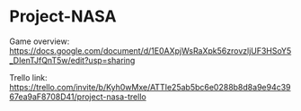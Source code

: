 # Project-NASA

Game overview:
https://docs.google.com/document/d/1E0AXpjWsRaXpk56zrovzljUF3HSoY5_DIenTJfQnT5w/edit?usp=sharing

Trello link:
https://trello.com/invite/b/Kyh0wMxe/ATTIe25ab5bc6e0288b8d8a9e94c3967ea9aF8708D41/project-nasa-trello
